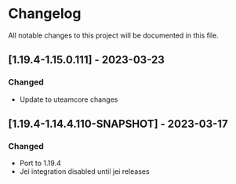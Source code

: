 # Changelog
All notable changes to this project will be documented in this file.

## [1.19.4-1.15.0.111] - 2023-03-23
### Changed
 - Update to uteamcore changes

## [1.19.4-1.14.4.110-SNAPSHOT] - 2023-03-17
### Changed
 - Port to 1.19.4
 - Jei integration disabled until jei releases